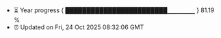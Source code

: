 - ⏳ Year progress { ████████████████████████▁▁▁▁▁▁ } 81.19 %
- ⏰ Updated on Fri, 24 Oct 2025 08:32:06 GMT


